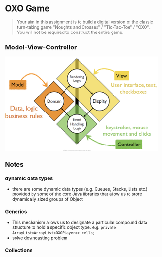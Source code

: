# OXO Game
> Your aim in this assignment is to build a digital version of the classic turn-taking game "Noughts and Crosses" / "Tic-Tac-Toe" / "OXO". You will not be required to construct the entire game. 

## Model-View-Controller
![image](https://github.com/Lizhao-Liu/JAVA_Notes/blob/main/week3/img/Screenshot%202021-02-27%20at%2023.47.54.png)

## Notes

### dynamic data types
- there are some dynamic data types (e.g. Queues, Stacks, Lists etc.) provided by some of the core Java libraries that allow us to store dynamically sized groups of Object
### Generics
- This mechanism allows us to designate a particular compound data structure to hold a specific object type.  e.g. `private ArrayList<ArrayList<OXOPlayer>> cells;`
- solve downcasting problem
### Collections
